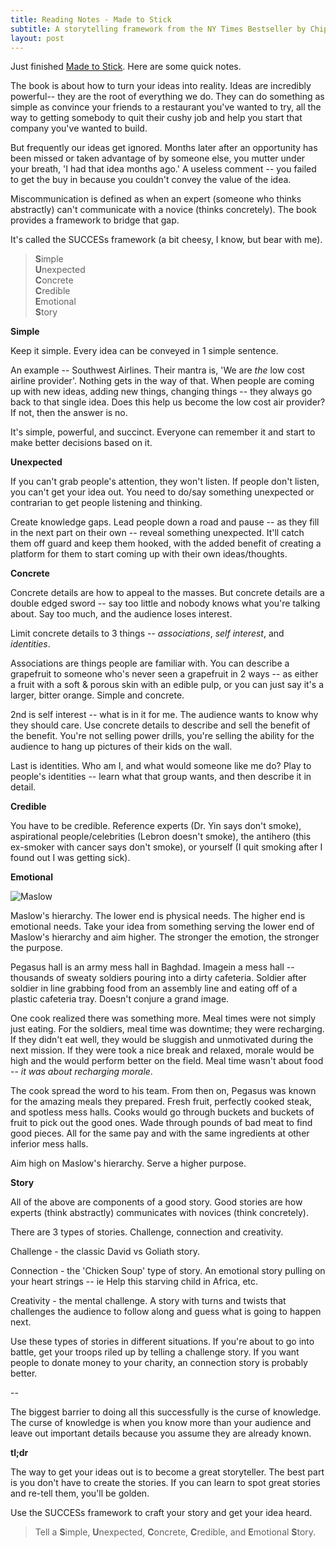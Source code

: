 ```yaml
---
title: Reading Notes - Made to Stick
subtitle: A storytelling framework from the NY Times Bestseller by Chip & Dan Heath
layout: post
---
```


Just finished [Made to Stick](http://amzn.to/114Pvtg). Here are some quick notes.

The book is about how to turn your ideas into reality. Ideas are incredibly powerful-- they are the root of everything we do. They can do something as simple as convince your friends to a restaurant you've wanted to try, all the way to getting somebody to quit their cushy job and help you start that company you've wanted to build.

But frequently our ideas get ignored. Months later after an opportunity has been missed or taken advantage of by someone else, you mutter under your breath, 'I had that idea months ago.' A useless comment -- you failed to get the buy in because you couldn't convey the value of the idea.

Miscommunication is defined as when an expert (someone who thinks abstractly) can't communicate with a novice (thinks concretely). The book provides a framework to bridge that gap.

It's called the SUCCESs framework (a bit cheesy, I know, but bear with me).

>**S**imple <br />
>**U**nexpected <br />
>**C**oncrete <br />
>**C**redible <br />
>**E**motional <br />
>**S**tory <br />

**Simple**

Keep it simple. Every idea can be conveyed in 1 simple sentence. 

An example -- Southwest Airlines. Their mantra is, 'We are *the* low cost airline provider'. Nothing gets in the way of that. When people are coming up with new ideas, adding new things, changing things -- they always go back to that single idea. Does this help us become the low cost air provider? If not, then the answer is no. 

It's simple, powerful, and succinct. Everyone can remember it and start to make better decisions based on it.

**Unexpected**

If you can't grab people's attention, they won't listen. If people don't listen, you can't get your idea out. You need to do/say something unexpected or contrarian to get people listening and thinking.

Create knowledge gaps. Lead people down a road and pause -- as they fill in the next part on their own -- reveal something unexpected. It'll catch them off guard and keep them hooked, with the added benefit of creating a platform for them to start coming up with their own ideas/thoughts.

**Concrete**

Concrete details are how to appeal to the masses. But concrete details are a double edged sword -- say too little and nobody knows what you're talking about. Say too much, and the audience loses interest. 

Limit concrete details to 3 things -- *associations*, *self interest*, and *identities*. 

Associations are things people are familiar with. You can describe a grapefruit to someone who's never seen a grapefruit in 2 ways -- as either a fruit with a soft & porous skin with an edible pulp, or you can just say it's a larger, bitter orange. Simple and concrete.

2nd is self interest -- what is in it for me. The audience wants to know why they should care. Use concrete details to describe and sell the benefit of the benefit. You're not selling power drills, you're selling the ability for the audience to hang up pictures of their kids on the wall.

Last is identities. Who am I, and what would someone like me do? Play to people's identities -- learn what that group wants, and then describe it in detail.

**Credible**

You have to be credible. Reference experts (Dr. Yin says don't smoke), aspirational people/celebrities 
(Lebron doesn't smoke), the antihero (this ex-smoker with cancer says don't smoke), or yourself (I quit smoking after I found out I was getting sick).

**Emotional**

![Maslow](http://bit.ly/13Xah2e)

Maslow's hierarchy. The lower end is physical needs. The higher end is emotional needs. Take your idea from something serving the lower end of Maslow's hierarchy and aim higher. The stronger the emotion, the stronger the purpose.  

Pegasus hall is an army mess hall in Baghdad. Imagein a mess hall -- thousands of sweaty soldiers pouring into a dirty cafeteria. Soldier after soldier in line grabbing food from an assembly line and eating off of a plastic cafeteria tray. Doesn't conjure a grand image.

One cook realized there was something more. Meal times were not simply just eating. For the soldiers, meal time was downtime; they were recharging. If they didn't eat well, they would be sluggish and unmotivated during the next mission. If they were took a nice break and relaxed, morale would be high and the would perform better on the field. Meal time wasn't about food -- *it was about recharging morale*.

The cook spread the word to his team. From then on, Pegasus was known for the amazing meals they prepared. Fresh fruit, perfectly cooked steak, and spotless mess halls. Cooks would go through buckets and buckets of fruit to pick out the good ones. Wade through pounds of bad meat to find good pieces. All for the same pay and with the same ingredients at other inferior mess halls.

Aim high on Maslow's hierarchy. Serve a higher purpose.

**Story**

All of the above are components of a good story. Good stories are how experts (think abstractly) communicates with novices (think concretely).

There are 3 types of stories. Challenge, connection and creativity. 

Challenge - the classic David vs Goliath story. 

Connection - the 'Chicken Soup' type of story. An emotional story pulling on your heart strings -- ie Help this starving child in Africa, etc. 

Creativity - the mental challenge. A story with turns and twists that challenges the audience to follow along and guess what is going to happen next.

Use these types of stories in different situations. If you're about to go into battle, get your troops riled up by telling a challenge story. If you want people to donate money to your charity, an connection story is probably better.

--

The biggest barrier to doing all this successfully is the curse of knowledge. The curse of knowledge is when you know more than your audience and leave out important details because you assume they are already known. 

**tl;dr**

The way to get your ideas out is to become a great storyteller. The best part is you don't have to create the stories. If you can learn to spot great stories and re-tell them, you'll be golden. 

Use the SUCCESs framework to craft your story and get your idea heard.

>Tell a **S**imple, **U**nexpected, **C**oncrete, **C**redible, and **E**motional **S**tory.
